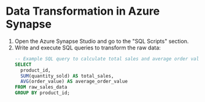 # Data Transformation in Azure Synapse

1. Open the Azure Synapse Studio and go to the "SQL Scripts" section.
2. Write and execute SQL queries to transform the raw data:
   ```sql
   -- Example SQL query to calculate total sales and average order value
   SELECT 
     product_id, 
     SUM(quantity_sold) AS total_sales, 
     AVG(order_value) AS average_order_value
   FROM raw_sales_data
   GROUP BY product_id;
